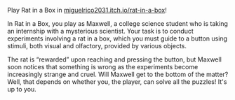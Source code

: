 Play Rat in a Box in [miguelrico2031.itch.io/rat-in-a-box](https://miguelrico2031.itch.io/rat-in-a-box)!

In Rat in a Box, you play as Maxwell, a college science student who is taking an internship with a mysterious scientist. Your task is to conduct experiments involving a rat in a box, which you must guide to a button using stimuli, both visual and olfactory, provided by various objects.

The rat is “rewarded” upon reaching and pressing the button, but Maxwell soon notices that something is wrong as the experiments become increasingly strange and cruel. Will Maxwell get to the bottom of the matter? Well, that depends on whether you, the player, can solve all the puzzles! It's up to you.
